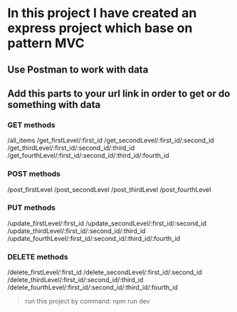 # In this project I have created an express project which base on pattern MVC

## Use Postman to work with data
## Add this parts to your url link in order to get or do something with data


### GET methods
/all_items
/get_firstLevel/:first_id
/get_secondLevel/:first_id/:second_id
/get_thirdLevel/:first_id/:second_id/:third_id
/get_fourthLevel/:first_id/:second_id/:third_id/:fourth_id
### POST methods
/post_firstLevel
/post_secondLevel
/post_thirdLevel
/post_fourthLevel
### PUT methods
/update_firstLevel/:first_id
/update_secondLevel/:first_id/:second_id
/update_thirdLevel/:first_id/:second_id/:third_id
/update_fourthLevel/:first_id/:second_id/:third_id/:fourth_id
### DELETE methods
/delete_firstLevel/:first_id
/delete_secondLevel/:first_id/:second_id
/delete_thirdLevel/:first_id/:second_id/:third_id
/delete_fourthLevel/:first_id/:second_id/:third_id/:fourth_id

> run this project by command: npm run dev